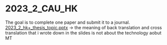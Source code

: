 # 2023_2_CAU_HK
The goal is to complete one paper and submit it to a journal.<br>
[2023_2_hk+_thesis_topic.pptx](https://github.com/UIJIh/2023_2_CAU_HK/files/13426324/2023_2_hk%2B_thesis_topic.pptx)
 -> the meaning of back translation and cross translation that i wrote down in the slides is not about the technology aobut MT
